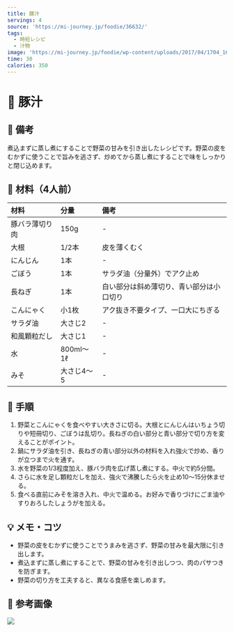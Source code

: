 ```yaml
---
title: 豚汁
servings: 4
source: 'https://mi-journey.jp/foodie/36632/'
tags:
  - 時短レシピ
  - 汁物
image: 'https://mi-journey.jp/foodie/wp-content/uploads/2017/04/1704_16_tonjiru_01.jpg'
time: 30
calories: 350
---
```


# 🍳 豚汁

## 📝 備考
煮込まずに蒸し煮にすることで野菜の甘みを引き出したレシピです。野菜の皮をむかずに使うことで旨みを逃さず、炒めてから蒸し煮にすることで味をしっかりと閉じ込めます。

## 🛒 材料（4人前）
| 材料 | 分量 | 備考 |
|:---|:---|:---|
| 豚バラ薄切り肉 | 150g | - |
| 大根 | 1/2本 | 皮を薄くむく |
| にんじん | 1本 | - |
| ごぼう | 1本 | サラダ油（分量外）でアク止め |
| 長ねぎ | 1本 | 白い部分は斜め薄切り、青い部分は小口切り |
| こんにゃく | 小1枚 | アク抜き不要タイプ、一口大にちぎる |
| サラダ油 | 大さじ2 | - |
| 和風顆粒だし | 大さじ1 | - |
| 水 | 800ml～1ℓ | - |
| みそ | 大さじ4～5 | - |

## 🥣 手順
1. 野菜とこんにゃくを食べやすい大きさに切る。大根とにんじんはいちょう切りや短冊切り、ごぼうは乱切り。長ねぎの白い部分と青い部分で切り方を変えることがポイント。
2. 鍋にサラダ油を引き、長ねぎの青い部分以外の材料を入れ強火で炒め、香りが立つまで火を通す。
3. 水を野菜の1/3程度加え、豚バラ肉を広げ蒸し煮にする。中火で約5分間。
4. さらに水を足し顆粒だしを加え、強火で沸騰したら火を止め10～15分休ませる。
5. 食べる直前にみそを溶き入れ、中火で温める。お好みで香りづけにごま油やすりおろしたしょうがを加える。

## 💡 メモ・コツ
- 野菜の皮をむかずに使うことでうまみを逃さず、野菜の甘みを最大限に引き出します。
- 煮込まずに蒸し煮にすることで、野菜の甘みを引き出しつつ、肉のパサつきを防ぎます。
- 野菜の切り方を工夫すると、異なる食感を楽しめます。

## 📸 参考画像

![](https://mi-journey.jp/foodie/wp-content/uploads/2017/04/1704_16_tonjiru_01.jpg)
